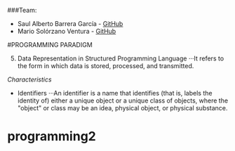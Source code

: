 ###Team:
+ Saul Alberto Barrera García - [GitHub](https://github.com/saulbg/Programming2)  
+ Mario Solórzano Ventura - [GitHub](https://github.com/mariosolven/programming2)

#PROGRAMMING PARADIGM

5. Data Representation in Structured Programming Language
···It refers to the form in which data is stored, processed, and transmitted.

*Characteristics*

- Identifiers
···An identifier is a name that identifies (that is, labels the identity of) either a unique object or a unique class of objects, 
where the "object" or class may be an idea, physical  object, or physical  substance.
# programming2
